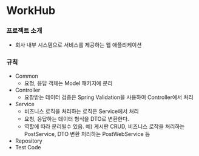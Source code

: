 # WorkHub

### 프로젝트 소개
- 회사 내부 시스템으로 서비스를 제공하는 웹 애플리케이션

### 규칙
- Common
  - 요청, 응답 객체는 Model 패키지에 분리
- Controller
  - 요창받는 데이터 검증은 Spring Validation을 사용하여 Controller에서 처리
- Service
  - 비즈니스 로직을 처리하는 로직은 Service에서 처리
  - 요청, 응답하는 데이터 형식을 DTO로 변환한다.
  - 역할에 따라 분리될수 있음. 예) 게시판 CRUD, 비즈니스 로작을 처리하는 PostService, DTO 변환 처리하는 PostWebService 등 
- Repository
- Test Code